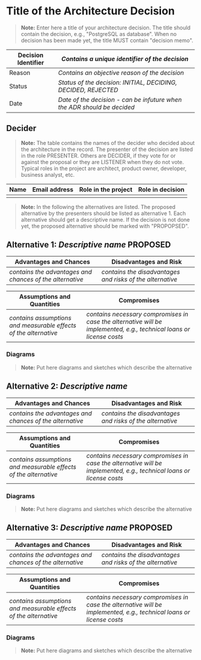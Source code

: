 # Title of the Architecture Decision
> **Note:** Enter here a title of your architecture decision.
> The title should contain the decision, e.g., "PostgreSQL as database".
> When no decision has been made yet, the title MUST contain "decision memo".

| Decision Identifier | _Contains a unique identifier of the decision_                          |
|---------------------|-------------------------------------------------------------------------|
| Reason | _Contains an objective reason of the decision_                          |
| Status | _Status of the decision: INITIAL, DECIDING, DECIDED, REJECTED_          |
| Date | _Date of the decision - can be infuture when the ADR should be decided_ |

## Decider

> **Note:** The table contains the names of the decider who decided about the architecture in the record.
> The presenter of the decision are listed in the role PRESENTER.
> Others are DECIDER, if they vote for or against the proposal or they are LISTENER when they do not vote.
> Typical roles in the project are architect, product owner, developer, business analyst, etc.

| Name | Email address | Role in the project | Role in decision |
|------|---------------|---------------------|------------------|
| | | | | | |

> **Note:** In the following the alternatives are listed.
> The proposed alternative by the presenters should be listed as alternative 1.
> Each alternative should get a descriptive name.
> If the decision is not done yet, the proposed alternative should be marked with "PROPOPSED".

## Alternative 1: _Descriptive name_ PROPOSED

| Advantages and Chances | Disadvantages and Risk |
|------------------------|------------------------|
| _contains the advantages and chances of the alternative_ | _contains the disadvantages and risks of the alternative_ |


| Assumptions and Quantities | Compromises |
|----------------------------|----------------|
| _contains assumptions and measurable effects of the alternative_ | _contains necessary compromises in case the alternative will be implemented, e.g., technical loans or license costs_ |

### Diagrams

> **Note:** Put here diagrams and sketches which describe the alternative

## Alternative 2: _Descriptive name_ 

| Advantages and Chances | Disadvantages and Risk |
|------------------------|------------------------|
| _contains the advantages and chances of the alternative_ | _contains the disadvantages and risks of the alternative_ |


| Assumptions and Quantities | Compromises |
|----------------------------|----------------|
| _contains assumptions and measurable effects of the alternative_ | _contains necessary compromises in case the alternative will be implemented, e.g., technical loans or license costs_ |

### Diagrams

> **Note:** Put here diagrams and sketches which describe the alternative


## Alternative 3: _Descriptive name_ PROPOSED

| Advantages and Chances | Disadvantages and Risk |
|------------------------|------------------------|
| _contains the advantages and chances of the alternative_ | _contains the disadvantages and risks of the alternative_ |


| Assumptions and Quantities | Compromises |
|----------------------------|----------------|
| _contains assumptions and measurable effects of the alternative_ | _contains necessary compromises in case the alternative will be implemented, e.g., technical loans or license costs_ |

### Diagrams

> **Note:** Put here diagrams and sketches which describe the alternative











